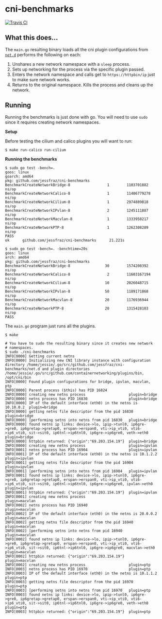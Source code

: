 # cni-benchmarks

[![Travis CI](https://travis-ci.org/jessfraz/cni-benchmarks.svg?branch=master)](https://travis-ci.org/jessfraz/cni-benchmarks)

## What this does...

The `main.go` resulting binary loads all the cni plugin configurations from
[`net.d`](net.d) performs the following on each:

1. Unshares a new network namespace with a `sleep` process.
2. Sets up networking for the process via the specific plugin passed.
3. Enters the network namespace and calls get to `https://httpbin/ip` 
    just to make sure network works.
4.  Returns to the original namespace. Kills the process and cleans up the
    network.

## Running

Running the benchmarks is just done with go.
You will need to use `sudo` since it requires creating network namespaces.

**Setup**

Before testing the cilium and calico plugins you will want to run:

```
$ make run-calico run-cilium
```

**Running the benchmarks**

```console
$ sudo go test -bench=.
goos: linux
goarch: amd64
pkg: github.com/jessfraz/cni-benchmarks
BenchmarkCreateNetworkBridge-8                 1        1103701882 ns/op
BenchmarkCreateNetworkCalico-8                 1        11406779278 ns/op
BenchmarkCreateNetworkCilium-8                 1        2974889818 ns/op
BenchmarkCreateNetworkIPvlan-8                 2        1245111887 ns/op
BenchmarkCreateNetworkMacvlan-8                1        1333958217 ns/op
BenchmarkCreateNetworkPTP-8                    1        1262308289 ns/op
PASS
ok      github.com/jessfraz/cni-benchmarks      21.221s

$ sudo go test -bench=. -benchtime=20s
goos: linux
arch: amd64
pkg: github.com/jessfraz/cni-benchmarks
BenchmarkCreateNetworkBridge-8                30        1574208392  ns/op
BenchmarkCreateNetworkCalico-8                 2        11603167194 ns/op
BenchmarkCreateNetworkCilium-8                10        2026048715  ns/op
BenchmarkCreateNetworkIPvlan-8                50        1189171868  ns/op
BenchmarkCreateNetworkMacvlan-8               20        1176936944  ns/op
BenchmarkCreateNetworkPTP-8                   20        1315428103  ns/op
PASS
```

The `main.go` program just runs all the plugins.

```console
$ make

# You have to sudo the resulting binary since it creates new network
# namespaces.
$ sudo ./cni-benchmarks
INFO[0000] Getting current netns                        
INFO[0000] Initializing new CNI library instance with configuration directory /home/jessie/.go/src/github.com/jessfraz/cni-benchmarks/net.d and plugin directories /home/jessie/.go/src/github.com/containernetworking/plugins/bin, /opt/cni/bin 
INFO[0000] Found plugin configurations for bridge, ipvlan, macvlan, ptp 
INFO[0000] Parent process ($this) has PID 16824         
INFO[0000] creating new netns process                    plugin=bridge
INFO[0000] netns process has PID 16830                   plugin=bridge
INFO[0000] IP of the default interface (eth0) in the netns is 10.10.0.2  plugin=bridge
INFO[0000] getting netns file descriptor from the pid 16830  plugin=bridge
INFO[0000] [performing setns into netns from pid 16830   plugin=bridge
INFO[0000] found netns ip links: device->lo, ipip->tunl0, ip6gre->gre0, ip6gretap->gretap0, erspan->erspan0, vti->ip_vti0, vti6->ip6_vti0, sit->sit0, ip6tnl->ip6tnl0, ip6gre->ip6gre0, veth->eth0  plugin=bridge
INFO[0000] httpbin returned: {"origin":"69.203.154.19"}  plugin=bridge
INFO[0000] creating new netns process                    plugin=ipvlan
INFO[0001] netns process has PID 16904                   plugin=ipvlan
INFO[0001] IP of the default interface (eth0) in the netns is 10.1.2.2  plugin=ipvlan
INFO[0001] getting netns file descriptor from the pid 16904  plugin=ipvlan
INFO[0001] [performing setns into netns from pid 16904   plugin=ipvlan
INFO[0001] found netns ip links: device->lo, ipip->tunl0, ip6gre->gre0, ip6gretap->gretap0, erspan->erspan0, vti->ip_vti0, vti6->ip6_vti0, sit->sit0, ip6tnl->ip6tnl0, ip6gre->ip6gre0, ipvlan->eth0  plugin=ipvlan
INFO[0001] httpbin returned: {"origin":"69.203.154.19"}  plugin=ipvlan
INFO[0001] creating new netns process                    plugin=macvlan
INFO[0002] netns process has PID 16940                   plugin=macvlan
INFO[0002] IP of the default interface (eth0) in the netns is 20.0.0.2  plugin=macvlan
INFO[0002] getting netns file descriptor from the pid 16940  plugin=macvlan
INFO[0002] [performing setns into netns from pid 16940   plugin=macvlan
INFO[0002] found netns ip links: device->lo, ipip->tunl0, ip6gre->gre0, ip6gretap->gretap0, erspan->erspan0, vti->ip_vti0, vti6->ip6_vti0, sit->sit0, ip6tnl->ip6tnl0, ip6gre->ip6gre0, macvlan->eth0  plugin=macvlan
INFO[0002] httpbin returned: {"origin":"69.203.154.19"}  plugin=macvlan
INFO[0002] creating new netns process                    plugin=ptp
INFO[0003] netns process has PID 16970                   plugin=ptp
INFO[0003] IP of the default interface (eth0) in the netns is 10.1.1.2  plugin=ptp
INFO[0003] getting netns file descriptor from the pid 16970  plugin=ptp
INFO[0003] [performing setns into netns from pid 16970   plugin=ptp
INFO[0003] found netns ip links: device->lo, ipip->tunl0, ip6gre->gre0, ip6gretap->gretap0, erspan->erspan0, vti->ip_vti0, vti6->ip6_vti0, sit->sit0, ip6tnl->ip6tnl0, ip6gre->ip6gre0, veth->eth0  plugin=ptp
INFO[0003] httpbin returned: {"origin":"69.203.154.19"}  plugin=ptp
```

